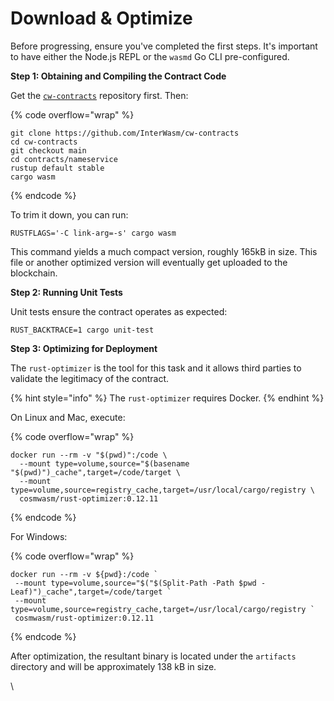 # Download & Optimize

Before progressing, ensure you've completed the first steps. It's important to have either the Node.js REPL or the `wasmd` Go CLI pre-configured.



**Step 1: Obtaining and Compiling the Contract Code**

Get the [`cw-contracts`](https://github.com/InterWasm/cw-contracts) repository first. Then:

{% code overflow="wrap" %}
```plaintext
git clone https://github.com/InterWasm/cw-contracts
cd cw-contracts
git checkout main
cd contracts/nameservice
rustup default stable
cargo wasm
```
{% endcode %}

To trim it down, you can run:

```plaintext
RUSTFLAGS='-C link-arg=-s' cargo wasm
```

This command yields a much compact version, roughly 165kB in size. This file or another optimized version will eventually get uploaded to the blockchain.



**Step 2: Running Unit Tests**

Unit tests ensure the contract operates as expected:

```plaintext
RUST_BACKTRACE=1 cargo unit-test
```



**Step 3: Optimizing for Deployment**

The `rust-optimizer` is the tool for this task and it allows third parties to validate the legitimacy of the contract.

{% hint style="info" %}
The `rust-optimizer` requires Docker.
{% endhint %}

On Linux and Mac, execute:

{% code overflow="wrap" %}
```plaintext
docker run --rm -v "$(pwd)":/code \
  --mount type=volume,source="$(basename "$(pwd)")_cache",target=/code/target \
  --mount type=volume,source=registry_cache,target=/usr/local/cargo/registry \
  cosmwasm/rust-optimizer:0.12.11
```
{% endcode %}

For Windows:

{% code overflow="wrap" %}
```plaintext
docker run --rm -v ${pwd}:/code `
 --mount type=volume,source="$("$(Split-Path -Path $pwd -Leaf)")_cache",target=/code/target `
 --mount type=volume,source=registry_cache,target=/usr/local/cargo/registry `
 cosmwasm/rust-optimizer:0.12.11
```
{% endcode %}

After optimization, the resultant binary is located under the `artifacts` directory and will be approximately 138 kB in size.

\
